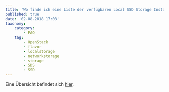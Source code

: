 ```yaml
---
title: 'Wo finde ich eine Liste der verfügbaren Local SSD Storage Instanztypen?'
published: true
date: '02-08-2018 17:03'
taxonomy:
    category:
        - FAQ
    tag:
        - OpenStack
        - flavor
        - localstorage
        - networkstorage
        - storage
        - SDS
        - SSD
---
```


Eine Übersicht befindet sich [hier](/../../syseleven-stack/documentation/flavors/).